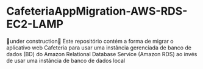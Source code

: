 # CafeteriaAppMigration-AWS-RDS-EC2-LAMP
🚧under construction🚧 Este repositório contém a forma de migrar o aplicativo web Cafeteria para usar uma instância  gerenciada de banco de dados (BD) do Amazon Relational Database Service (Amazon RDS) ao invés de usar uma instância de banco de dados local
